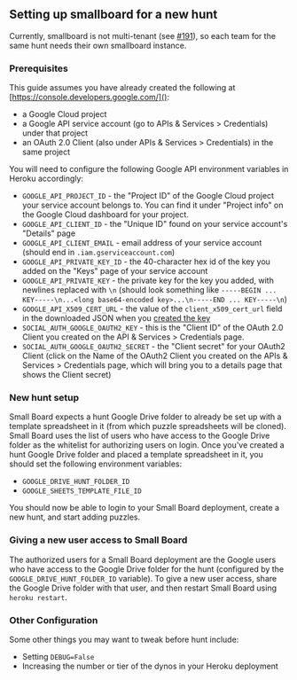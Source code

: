 ## Setting up smallboard for a new hunt

Currently, smallboard is not multi-tenant (see [#191]()), so each team for the same hunt needs their own smallboard instance.

### Prerequisites

This guide assumes you have already created the following at [https://console.developers.google.com/]():

* a Google Cloud project
* a Google API service account (go to APIs & Services > Credentials) under that project
* an OAuth 2.0 Client (also under APIs & Services > Credentials) in the same project

You will need to configure the following Google API environment variables in Heroku accordingly:

- `GOOGLE_API_PROJECT_ID` - the "Project ID" of the Google Cloud project your service account belongs to. You can find it under "Project info" on the Google Cloud dashboard for your project.
- `GOOGLE_API_CLIENT_ID` - the "Unique ID" found on your service account's "Details" page
- `GOOGLE_API_CLIENT_EMAIL` - email address of your service account (should end in `.iam.gserviceaccount.com`)
- `GOOGLE_API_PRIVATE_KEY_ID` - the 40-character hex id of the key you added on the "Keys" page of your service account
- `GOOGLE_API_PRIVATE_KEY` - the private key for the key you added, with newlines replaced with `\n` (should look something like `-----BEGIN ... KEY-----\n...<long base64-encoded key>...\n-----END ... KEY-----\n`)
- `GOOGLE_API_X509_CERT_URL` - the value of the `client_x509_cert_url` field in the downloaded JSON when you [created the key](https://cloud.google.com/iam/docs/creating-managing-service-account-keys#creating_service_account_keys)
- `SOCIAL_AUTH_GOOGLE_OAUTH2_KEY` - this is the "Client ID" of the OAuth 2.0 Client you created on the API & Services > Credentials page.
- `SOCIAL_AUTH_GOOGLE_OAUTH2_SECRET` - the "Client secret" for your OAuth2 Client (click on the Name of the OAuth2 Client you created on the APIs & Services > Credentials page, which will bring you to a details page that shows the Client secret)


### New hunt setup

Small Board expects a hunt Google Drive folder to already be set up with a template spreadsheet in it (from which puzzle spreadsheets will be cloned). Small Board uses the list of users who have access to the Google Drive folder as the whitelist for authorizing users on login. Once you've created a hunt Google Drive folder and placed a template spreadsheet in it, you should set the following environment variables:

- `GOOGLE_DRIVE_HUNT_FOLDER_ID`
- `GOOGLE_SHEETS_TEMPLATE_FILE_ID`

You should now be able to login to your Small Board deployment, create a new hunt, and start adding puzzles.

### Giving a new user access to Small Board

The authorized users for a Small Board deployment are the Google users who have access to the Google Drive folder for the hunt (configured by the `GOOGLE_DRIVE_HUNT_FOLDER_ID` variable). To give a new user access, share the Google Drive folder with that user, and then restart Small Board using `heroku restart`.

### Other Configuration

Some other things you may want to tweak before hunt include:

- Setting `DEBUG=False`
- Increasing the number or tier of the dynos in your Heroku deployment
